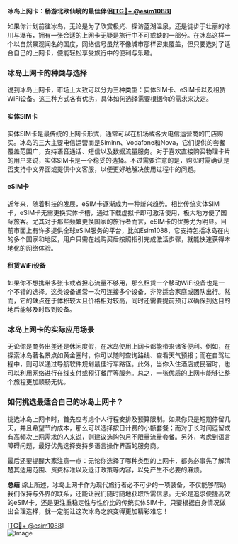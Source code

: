 **冰岛上网卡：畅游北欧仙境的最佳伴侣[[TG💪+ @esim1088](https://t.me/s/esim1088)]**

如果你计划前往冰岛，无论是为了欣赏极光、探访蓝湖温泉，还是徒步于壮丽的冰川与瀑布，拥有一张合适的上网卡无疑是旅行中不可或缺的一部分。在冰岛这样一个以自然景观闻名的国度，网络信号虽然不像城市那样密集覆盖，但只要选对了适合自己的上网卡，便能轻松享受旅行中的便利与乐趣。

### 冰岛上网卡的种类与选择

说到冰岛上网卡，市场上大致可以分为三种类型：实体SIM卡、eSIM卡以及租赁WiFi设备。这三种方式各有优劣，具体如何选择需要根据你的需求来决定。

#### 实体SIM卡
实体SIM卡是最传统的上网卡形式，通常可以在机场或各大电信运营商的门店购买。冰岛的三大主要电信运营商是Siminn、Vodafone和Nova，它们提供的套餐覆盖范围广，支持语音通话、短信以及数据流量服务。对于喜欢直接购买物理卡片的用户来说，实体SIM卡是一个稳妥的选择。不过需要注意的是，购买时需确认是否支持中文界面或提供中文客服，以便更好地解决使用过程中的问题。

#### eSIM卡
近年来，随着科技的发展，eSIM卡逐渐成为一种新兴趋势。相比传统实体SIM卡，eSIM卡无需更换实体卡槽，通过下载虚拟卡即可激活使用，极大地方便了国际旅客。尤其对于那些频繁更换国家的旅行者而言，eSIM卡的优势尤为明显。目前市面上有许多提供全球eSIM服务的平台，比如Esim1088，它支持包括冰岛在内的多个国家和地区，用户只需在线购买后按照指引完成激活步骤，就能快速获得本地化的网络体验。

#### 租赁WiFi设备
如果你不想携带多张卡或者担心流量不够用，那么租赁一个移动WiFi设备也是一个不错的选择。这类设备通常一次可连接多个设备，非常适合家庭或团队出行。然而，它的缺点在于体积较大且价格相对较高，同时还需要提前预订以确保到达目的地后能够及时取到设备。

### 冰岛上网卡的实际应用场景

无论你是商务出差还是休闲度假，在冰岛使用上网卡都能带来诸多便利。例如，在探索冰岛著名景点如黄金圈时，你可以随时查询路线、查看天气预报；而在自驾过程中，则可以通过导航软件规划最佳行车路径。此外，当你入住酒店或民宿时，也可以利用网络进行在线支付或预订餐厅等服务。总之，一张优质的上网卡能够让整个旅程更加顺畅无忧。

### 如何挑选最适合自己的冰岛上网卡？

挑选冰岛上网卡时，首先应考虑个人行程安排及预算限制。如果你只是短期停留几天，并且希望节约成本，那么可以选择按日计费的小额套餐；而对于长时间逗留或有高频次上网需求的人来说，则建议选购包月不限量流量套餐。另外，考虑到语言障碍问题，最好优先选择支持多语言操作界面的服务商。

最后还要提醒大家注意一点：无论你选择了哪种类型的上网卡，都务必事先了解清楚其适用范围、资费标准以及退订政策等内容，以免产生不必要的麻烦。

**总结**
综上所述，冰岛上网卡作为现代旅行者必不可少的一项装备，不仅能够帮助我们保持与外界的联系，还能让我们随时随地获取所需信息。无论是追求便捷高效的eSIM卡，还是更注重稳定性与性价比的传统实体SIM卡，只要根据自身情况做出合理选择，就一定能让这次冰岛之旅变得更加精彩难忘！

[[TG💪+ @esim1088](https://t.me/s/esim1088)]  
![Image](https://i.postimg.cc/4NQfJmqS/Snipaste-2025-05-13-00-14-12.png)